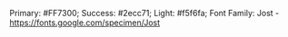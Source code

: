 Primary: #FF7300;
Success: #2ecc71;
Light: #f5f6fa;
Font Family: Jost - https://fonts.google.com/specimen/Jost